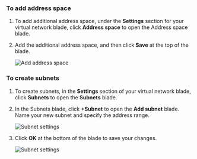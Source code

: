 ### <a name="to-add-address-space"></a>To add address space

1. To add additional address space, under the **Settings** section for your virtual network blade, click **Address space** to open the Address space blade.

2. Add the additional address space, and then click **Save** at the top of the blade.

    ![Add address space](./media/vpn-gateway-additional-address-space-include/address_space.png)

### <a name="to-create-subnets"></a>To create subnets 

1. To create subnets, in the **Settings** section of your virtual network blade, click **Subnets** to open the **Subnets** blade. 

2. In the Subnets blade, click **+Subnet** to open the **Add subnet** blade. Name your new subnet and specify the address range.

    ![Subnet settings](./media/vpn-gateway-additional-address-space-include/add_subnet.png)     
3. Click **OK** at the bottom of the blade to save your changes.

    ![Subnet settings](./media/vpn-gateway-additional-address-space-include/ok.png)
